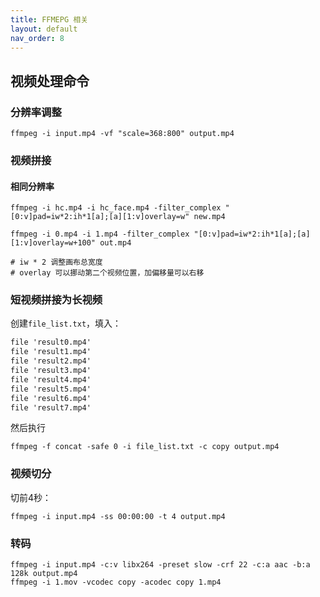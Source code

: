 ```yaml
---
title: FFMEPG 相关
layout: default
nav_order: 8
---
```


## 视频处理命令

### 分辨率调整

```shell
ffmpeg -i input.mp4 -vf "scale=368:800" output.mp4
```

### 视频拼接

#### 相同分辨率

```shell
ffmpeg -i hc.mp4 -i hc_face.mp4 -filter_complex "[0:v]pad=iw*2:ih*1[a];[a][1:v]overlay=w" new.mp4

ffmpeg -i 0.mp4 -i 1.mp4 -filter_complex "[0:v]pad=iw*2:ih*1[a];[a][1:v]overlay=w+100" out.mp4

# iw * 2 调整画布总宽度
# overlay 可以挪动第二个视频位置，加偏移量可以右移
```

### 短视频拼接为长视频

创建`file_list.txt`，填入：

```txt
file 'result0.mp4'
file 'result1.mp4'
file 'result2.mp4'
file 'result3.mp4'
file 'result4.mp4'
file 'result5.mp4'
file 'result6.mp4'
file 'result7.mp4'
```

然后执行

```shell
ffmpeg -f concat -safe 0 -i file_list.txt -c copy output.mp4
```

### 视频切分

切前4秒：

```shell
ffmpeg -i input.mp4 -ss 00:00:00 -t 4 output.mp4
```

### 转码

```shell
ffmpeg -i input.mp4 -c:v libx264 -preset slow -crf 22 -c:a aac -b:a 128k output.mp4
ffmpeg -i 1.mov -vcodec copy -acodec copy 1.mp4
```
